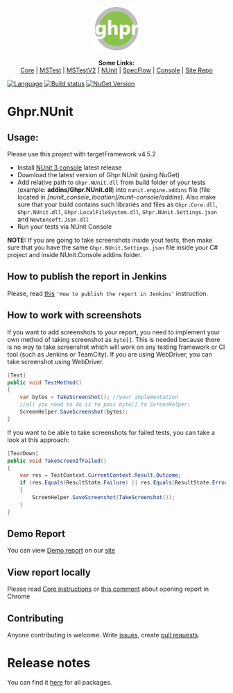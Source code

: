 <p align="center">
  <a href="https://ghpreporter.github.io/"><img src="https://github.com/GHPReporter/GHPReporter.github.io/blob/master/img/logo-small.png?raw=true" alt="Project icon"></a>
  <br><br>
  <b>Some Links:</b><br>
  <a href="https://github.com/GHPReporter/Ghpr.Core">Core</a> |
  <a href="https://github.com/GHPReporter/Ghpr.MSTest">MSTest</a> |
  <a href="https://github.com/GHPReporter/Ghpr.MSTestV2">MSTestV2</a> |
  <a href="https://github.com/GHPReporter/Ghpr.NUnit">NUnit</a> |
  <a href="https://github.com/GHPReporter/Ghpr.SpecFlow">SpecFlow</a> |
  <a href="https://github.com/GHPReporter/Ghpr.Console">Console</a> |
  <a href="https://github.com/GHPReporter/GHPReporter.github.io/">Site Repo</a>
</p>

[![Language](http://gh-toprated.info/Badges/LanguageBadge?user=GHPReporter&repo=Ghpr.NUnit&theme=light&fontWeight=bold)](https://github.com/GHPReporter/Ghpr.NUnit)
[![Build status](https://ci.appveyor.com/api/projects/status/edl1eag5luk5v4xs?svg=true)](https://ci.appveyor.com/project/elv1s42/ghpr-nunit)
[![NuGet Version](https://img.shields.io/nuget/v/Ghpr.NUnit.svg)](https://www.nuget.org/packages/Ghpr.NUnit)

# Ghpr.NUnit

## Usage:
Please use this project with targetFramework v4.5.2

 - Install [NUnit 3 console](https://github.com/nunit/nunit-console/releases) latest release
 - Download the latest version of Ghpr.NUnit (using NuGet)
 - Add relative path to `Ghpr.NUnit.dll` from build folder of your tests (example: **addins/Ghpr.NUnit.dll**) into `nunit.engine.addins` file (file located in *[nunit_console_location]/nunit-console/addins*). Also make sure that your build contains such libraries and files  as `Ghpr.Core.dll`, `Ghpr.NUnit.dll`, `Ghpr.LocalFileSystem.dll`, `Ghpr.NUnit.Settings.json` and `Newtonsoft.Json.dll`
 - Run your tests via NUnit Console
 
 **NOTE:** If you are going to take screenshots inside yout tests, then make sure that you have the same `Ghpr.NUnit.Settings.json` file inside your C# project and inside NUnit.Console addins folder.

## How to publish the report in Jenkins

Please, read [this](https://github.com/GHPReporter/Ghpr.Core#how-to-publish-the-report-in-jenkins) `'How to publish the report in Jenkins'` instruction.

## How to work with screenshots

If you want to add screenshots to your report, you need to implement your own method of taking screenshot as `byte[]`. This is needed because there is no way to take screenshot which will work on any testing framework or CI tool (such as Jenkins or TeamCity). If you are using WebDriver, you can take screenshot using WebDriver.

```csharp
[Test]
public void TestMethod()
{
    var bytes = TakeScreenshot(); //your implementation
    //all you need to do is to pass byte[] to ScreenHelper:
    ScreenHelper.SaveScreenshot(bytes);
}
```
If you want to be able to take screenshots for failed tests, you can take a look at this approach:

```csharp
[TearDown]
public void TakeScreenIfFailed()
{
    var res = TestContext.CurrentContext.Result.Outcome;
    if (res.Equals(ResultState.Failure) || res.Equals(ResultState.Error))
    {
        ScreenHelper.SaveScreenshot(TakeScreenshot());
    }
}
```

## Demo Report

You can view [Demo report](http://ghpreporter.github.io/report/) on our [site](http://ghpreporter.github.io/)

## View report locally

Please read [Core instructions](https://github.com/GHPReporter/Ghpr.Core#view-report-locally) or [this comment](https://github.com/GHPReporter/Ghpr.NUnit/issues/16#issuecomment-291445978) about opening report in Chrome

## Contributing

Anyone contributing is welcome. Write [issues](https://github.com/GHPReporter/Ghpr.NUnit/issues), create [pull requests](https://github.com/GHPReporter/Ghpr.NUnit/pulls).

# Release notes

You can find it [here](https://github.com/GHPReporter/Ghpr.Core/blob/master/RELEASE_NOTES.md) for all packages.
